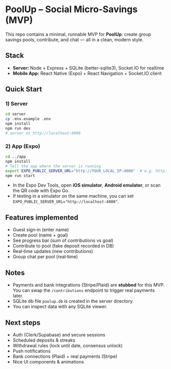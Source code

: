 # PoolUp – Social Micro‑Savings (MVP)

This repo contains a minimal, runnable MVP for **PoolUp**: create group savings pools, contribute, and chat — all in a clean, modern style.

## Stack
- **Server:** Node + Express + SQLite (better-sqlite3), Socket.IO for realtime
- **Mobile App:** React Native (Expo) + React Navigation + Socket.IO client

## Quick Start

### 1) Server
```bash
cd server
cp .env.example .env
npm install
npm run dev
# server on http://localhost:4000
```

### 2) App (Expo)
```bash
cd ../app
npm install
# Tell the app where the server is running
export EXPO_PUBLIC_SERVER_URL="http://YOUR_LOCAL_IP:4000"  # e.g. http://192.168.1.10:4000
npm run start
```

- In the Expo Dev Tools, open **iOS simulator**, **Android emulator**, or scan the QR code with Expo Go.
- If testing in a simulator on the same machine, you can set `EXPO_PUBLIC_SERVER_URL="http://localhost:4000"`.

## Features implemented
- Guest sign‑in (enter name)
- Create pool (name + goal)
- See progress bar (sum of contributions vs goal)
- Contribute to pool (fake deposit recorded in DB)
- Real‑time updates (new contributions)
- Group chat per pool (real‑time)

## Notes
- Payments and bank integrations (Stripe/Plaid) are **stubbed** for this MVP. You can swap the `/contributions` endpoint to trigger real payments later.
- SQLite db file `poolup.db` is created in the server directory.
- You can inspect data with any SQLite viewer.

## Next steps
- Auth (Clerk/Supabase) and secure sessions
- Scheduled deposits & streaks
- Withdrawal rules (lock until date, consensus unlock)
- Push notifications
- Bank connections (Plaid) + real payments (Stripe)
- Nice UI components & animations
```
